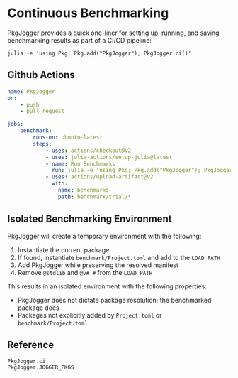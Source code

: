 # Continuous Benchmarking

PkgJogger provides a quick one-liner for setting up, running, and saving benchmarking
results as part of a CI/CD pipeline:

```shell
julia -e 'using Pkg; Pkg.add("PkgJogger"); PkgJogger.ci()'
```

## Github Actions

```yaml
name: PkgJogger
on:
    - push
    - pull_request

jobs:
    benchmark:
        runs-on: ubuntu-latest
        steps:
            - uses: actions/checkout@v2
            - uses: julia-actions/setup-julia@latest
            - name: Run Benchmarks
              run: julia -e 'using Pkg; Pkg.add("PkgJogger"); PkgJogger.ci()'
            - uses: actions/upload-artifact@v2
              with:
                name: benchmarks
                path: benchmark/trial/*

```

## Isolated Benchmarking Environment

PkgJogger will create a temporary environment with the following:

1) Instantiate the current package
2) If found, instantiate `benchmark/Project.toml` and add to the `LOAD_PATH`
3) Add PkgJogger while preserving the resolved manifest
4) Remove `@stdlib` and `@v#.#` from the `LOAD_PATH`

This results in an isolated environment with the following properties:

- PkgJogger does not dictate package resolution; the benchmarked package does
- Packages not explicitly added by `Project.toml` or `benchmark/Project.toml`

## Reference

```@docs
PkgJogger.ci
PkgJogger.JOGGER_PKGS
```
